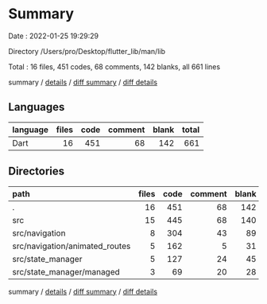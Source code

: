 # Summary

Date : 2022-01-25 19:29:29

Directory /Users/pro/Desktop/flutter_lib/man/lib

Total : 16 files,  451 codes, 68 comments, 142 blanks, all 661 lines

summary / [details](details.md) / [diff summary](diff.md) / [diff details](diff-details.md)

## Languages
| language | files | code | comment | blank | total |
| :--- | ---: | ---: | ---: | ---: | ---: |
| Dart | 16 | 451 | 68 | 142 | 661 |

## Directories
| path | files | code | comment | blank | total |
| :--- | ---: | ---: | ---: | ---: | ---: |
| . | 16 | 451 | 68 | 142 | 661 |
| src | 15 | 445 | 68 | 140 | 653 |
| src/navigation | 8 | 304 | 43 | 89 | 436 |
| src/navigation/animated_routes | 5 | 162 | 5 | 31 | 198 |
| src/state_manager | 5 | 127 | 24 | 45 | 196 |
| src/state_manager/managed | 3 | 69 | 20 | 28 | 117 |

summary / [details](details.md) / [diff summary](diff.md) / [diff details](diff-details.md)